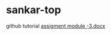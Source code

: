 # sankar-top
github tutorial
[assigment module -3.docx](https://github.com/sankar1109/sankar-top/files/9167907/assigment.module.-3.docx)
